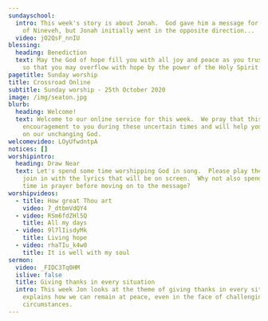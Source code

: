 ```yaml
---
sundayschool:
  intro: This week's story is about Jonah.  God gave him a message for the people
    of Nineveh, but Jonah initially went in the opposite direction...
  video: jO2QsF_nnIU
blessing:
  heading: Benediction
  text: May the God of hope fill you with all joy and peace as you trust in Him,
    so that you may overflow with hope by the power of the Holy Spirit.
pagetitle: Sunday worship
title: Crossroad Online
subtitle: Sunday worship - 25th October 2020
image: /img/seaton.jpg
blurb:
  heading: Welcome!
  text: Welcome to our online service for this week.  We pray that this will be an
    encouragement to you during these uncertain times and will help you to focus
    on our unchanging God.
welcomevideo: LOyUfwdntpA
notices: []
worshipintro:
  heading: Draw Near
  text: Let's spend some time worshipping God in song.  Please play the videos and
    join in with the lyrics that will be on screen.  Why not also spend some
    time in prayer before moving on to the message?
worshipvideos:
  - title: How great Thou art
    video: 7_dtbmVdQY4
  - video: RSm6fdZHl5Q
    title: All my days
  - video: 9l7lIisdyMk
    title: Living hope
  - video: rhaTIu_k4w0
    title: It is well with my soul
sermon:
  video: _FIDC3Tq0HM
  islive: false
  title: Giving thanks in every situation
  intro: This week Jon looks at the theme of giving thanks in every situation and
    explains how we can remain at peace, even in the face of challenging
    circumstances.
---
```

